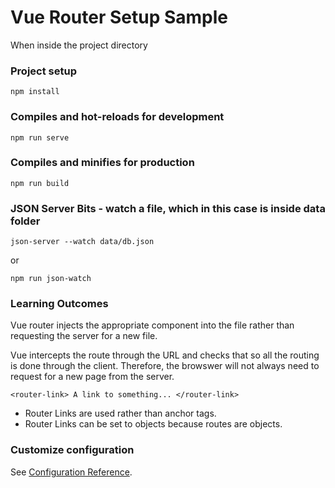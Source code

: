 # Vue Router Setup Sample

When inside the project directory

### Project setup
```
npm install
```

### Compiles and hot-reloads for development
```
npm run serve
```

### Compiles and minifies for production
```
npm run build
```

### JSON Server Bits - watch a file, which in this case is inside data folder
```
json-server --watch data/db.json
```

or

```
npm run json-watch
```

### Learning Outcomes

Vue router injects the appropriate component into the file rather than requesting the server for a new file.

Vue intercepts the route through the URL and checks that so all the routing is done through the client. Therefore, the browswer will not always need to request for a new page from the server.

`<router-link> A link to something... </router-link>`

- Router Links are used rather than anchor tags.
- Router Links can be set to objects because routes are objects.

### Customize configuration
See [Configuration Reference](https://cli.vuejs.org/config/).
